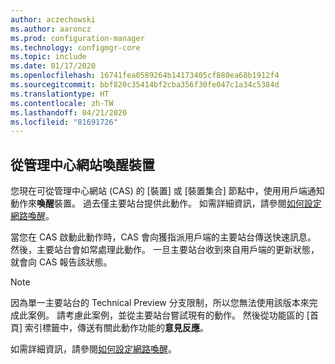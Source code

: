 ```yaml
---
author: aczechowski
ms.author: aaroncz
ms.prod: configuration-manager
ms.technology: configmgr-core
ms.topic: include
ms.date: 01/17/2020
ms.openlocfilehash: 16741fea0589264b14173405cf880ea68b1912f4
ms.sourcegitcommit: bbf820c35414bf2cba356f30fe047c1a34c5384d
ms.translationtype: HT
ms.contentlocale: zh-TW
ms.lasthandoff: 04/21/2020
ms.locfileid: "81691726"
---
```

## <a name="wake-up-a-device-from-the-central-administration-site"></a><a name="bkmk_wake"></a> 從管理中心網站喚醒裝置

<!--6030715-->

您現在可從管理中心網站 (CAS) 的 [裝置]  或 [裝置集合]  節點中，使用用戶端通知動作來**喚醒**裝置。 過去僅主要站台提供此動作。 如需詳細資訊，請參閱[如何設定網路喚醒](../../../../clients/deploy/configure-wake-on-lan.md#bkmk_wol-1810)。

當您在 CAS 啟動此動作時，CAS 會向獲指派用戶端的主要站台傳送快速訊息。 然後，主要站台會如常處理此動作。 一旦主要站台收到來自用戶端的更新狀態，就會向 CAS 報告該狀態。

> [!NOTE]
> 因為單一主要站台的 Technical Preview 分支限制，所以您無法使用該版本來完成此案例。 請考慮此案例，並從主要站台嘗試現有的動作。 然後從功能區的 [首頁] 索引標籤中，傳送有關此動作功能的**意見反應**。
>
> 如需詳細資訊，請參閱[如何設定網路喚醒](../../../../clients/deploy/configure-wake-on-lan.md#bkmk_wol-1810)。
